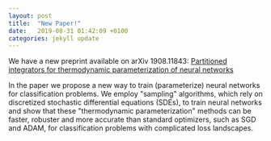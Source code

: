 ```yaml
---
layout: post
title:  "New Paper!"
date:   2019-08-31 01:42:09 +0100
categories: jekyll update
---
```


We have a new preprint available on arXiv 1908.11843:
[Partitioned integrators for thermodynamic parameterization of neural networks](https://arxiv.org/abs/1908.11843)

In the paper we propose a new way to train (parameterize) neural networks for classification problems. We employ "sampling" algorithms, which rely on discretized stochastic differential equations (SDEs), to train neural networks and show that these "thermodynamic parameterization" methods can be faster, robuster and more accurate than standard optimizers, such as SGD and ADAM, for classification problems with complicated loss landscapes.

<!---To understand where the term "thermodynamic parameterization" comes from we need to talk about ideas from statistical mechanics. Let us first take a bayesian perspective-->


<!---This paper is centered around training of neural networks for classification problems. Traditionally neural networks (NNs) are parameterized using optimization procedures such as stochastic gradient descent (SGD), RMSProp and ADAM. But in this paper we employ alternative ``sampling'' algorithms, which rely on discretized stochastic differential equations (SDEs), to train neural networks. We refer to these algorithms as thermodynamic parameterization methods, because they use an additional temperature variable to enhance the training (parameterization) process for neural networks.The idea of using an additional temperature variable originates from statistical metchanics.--> 
